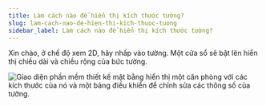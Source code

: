 ```yaml
---
title: Làm cách nào để hiển thị kích thước tường?
slug: lam-cach-nao-de-hien-thi-kich-thuoc-tuong
sidebar_label: Làm cách nào để hiển thị kích thước tường?
---
```


Xin chào, ở chế độ xem 2D, hãy nhấp vào tường. Một cửa sổ sẽ bật lên hiển thị chiều dài và chiều rộng của bức tường.

![Giao diện phần mềm thiết kế mặt bằng hiển thị một căn phòng với các kích thước của nó và một bảng điều khiển để chỉnh sửa các thông số của tường.](https://storage.googleapis.com/jegavn_kb/images/89480ed0-7f1a-4245-855c-2571d2dbafaa.png)